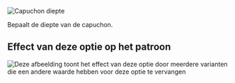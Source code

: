 ![Capuchon diepte](./hooddepth.svg)

Bepaalt de diepte van de capuchon.

## Effect van deze optie op het patroon

![Deze afbeelding toont het effect van deze optie door meerdere varianten die een andere waarde hebben voor deze optie te vervangen](huey_hooddepth_sample.svg "Effect van deze optie op het patroon")
